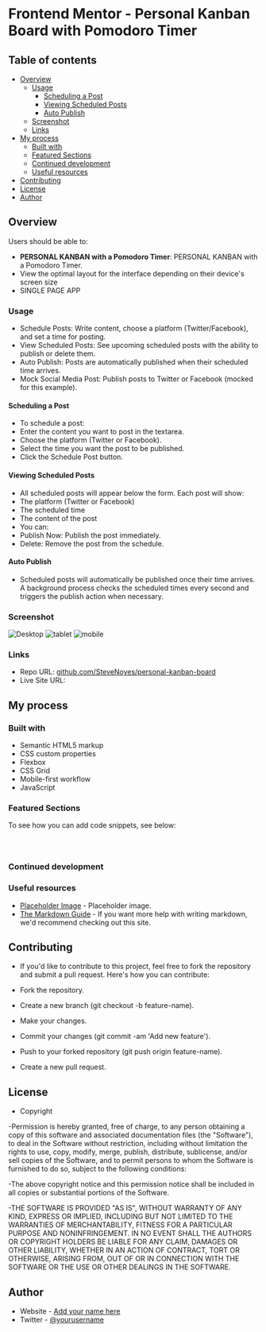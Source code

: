 # Frontend Mentor - Personal Kanban Board with Pomodoro Timer

## Table of contents

- [Overview](#overview)
  - [Usage](#usage)
    - [Scheduling a Post](#scheduling-a-post)
    - [Viewing Scheduled Posts](#viewing-scheduled-posts)
    - [Auto Publish](#auto-publish)
  - [Screenshot](#screenshot)
  - [Links](#links)
- [My process](#my-process)
  - [Built with](#built-with)
  - [Featured Sections](#featured-sections)
  - [Continued development](#continued-development)
  - [Useful resources](#useful-resources)
- [Contributing](#contributing)
- [License](#license)
- [Author](#author)

## Overview

Users should be able to:

- **PERSONAL KANBAN with a Pomodoro Timer**: PERSONAL KANBAN with a Pomodoro Timer.
- View the optimal layout for the interface depending on their device's screen size
- SINGLE PAGE APP


### Usage

- Schedule Posts: Write content, choose a platform (Twitter/Facebook), and set a time for posting.
- View Scheduled Posts: See upcoming scheduled posts with the ability to publish or delete them.
- Auto Publish: Posts are automatically published when their scheduled time arrives.
- Mock Social Media Post: Publish posts to Twitter or Facebook (mocked for this example).

#### Scheduling a Post

- To schedule a post:
- Enter the content you want to post in the textarea.
- Choose the platform (Twitter or Facebook).
- Select the time you want the post to be published.
- Click the Schedule Post button.

#### Viewing Scheduled Posts
- All scheduled posts will appear below the form. Each post will show:
- The platform (Twitter or Facebook)
- The scheduled time
- The content of the post
- You can:
- Publish Now: Publish the post immediately.
- Delete: Remove the post from the schedule.

#### Auto Publish
- Scheduled posts will automatically be published once their time arrives. A background process checks the scheduled times every second and triggers the publish action when necessary.

### Screenshot

![Desktop](./images/desktop-view.png)
![tablet](./images/tablet-view.png)
![mobile](./images/mobile-view.png)

### Links

- Repo URL: [github.com/SteveNoyes/personal-kanban-board](https://github.com/SteveNoyes/personal-kanban-board)
- Live Site URL: []()

## My process

### Built with

- Semantic HTML5 markup
- CSS custom properties
- Flexbox
- CSS Grid
- Mobile-first workflow
- JavaScript

### Featured Sections

To see how you can add code snippets, see below:

```html

```

```css

```

```js

```

### Continued development

### Useful resources

- [Placeholder Image](https://placehold.co/600x400) - Placeholder image. 
- [The Markdown Guide](https://www.markdownguide.org/) - If you want more help with writing markdown, we'd recommend checking out this site.

## Contributing

- If you'd like to contribute to this project, feel free to fork the repository and submit a pull request. Here's how you can contribute:

- Fork the repository.
- Create a new branch (git checkout -b feature-name).
- Make your changes.
- Commit your changes (git commit -am 'Add new feature').
- Push to your forked repository (git push origin feature-name).
- Create a new pull request.

## License

- Copyright 

-Permission is hereby granted, free of charge, to any person obtaining a copy of this software and associated documentation files (the "Software"), to deal in the Software without restriction, including without limitation the rights to use, copy, modify, merge, publish, distribute, sublicense, and/or sell copies of the Software, and to permit persons to whom the Software is furnished to do so, subject to the following conditions:

-The above copyright notice and this permission notice shall be included in all copies or substantial portions of the Software.

-THE SOFTWARE IS PROVIDED "AS IS", WITHOUT WARRANTY OF ANY KIND, EXPRESS OR IMPLIED, INCLUDING BUT NOT LIMITED TO THE WARRANTIES OF MERCHANTABILITY, FITNESS FOR A PARTICULAR PURPOSE AND NONINFRINGEMENT. IN NO EVENT SHALL THE AUTHORS OR COPYRIGHT HOLDERS BE LIABLE FOR ANY CLAIM, DAMAGES OR OTHER LIABILITY, WHETHER IN AN ACTION OF CONTRACT, TORT OR OTHERWISE, ARISING FROM, OUT OF OR IN CONNECTION WITH THE SOFTWARE OR THE USE OR OTHER DEALINGS IN THE SOFTWARE.

## Author

- Website - [Add your name here](https://www.your-site.com)
- Twitter - [@yourusername](https://www.twitter.com/yourusername)